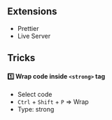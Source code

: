 ## Extensions
- Prettier
- Live Server

## Tricks
#### :one: Wrap code inside `<strong>` tag
- Select code
- `Ctrl` + `Shift` + `P` => Wrap
- Type: strong
